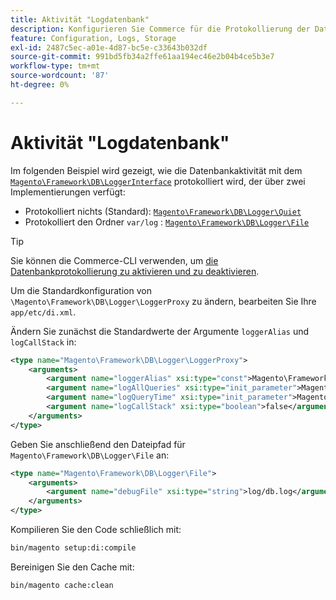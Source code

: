 ```yaml
---
title: Aktivität "Logdatenbank"
description: Konfigurieren Sie Commerce für die Protokollierung der Datenbankaktivität über die Logger-Oberfläche.
feature: Configuration, Logs, Storage
exl-id: 2487c5ec-a01e-4d87-bc5e-c33643b032df
source-git-commit: 991bd5fb34a2ffe61aa194ec46e2b04b4ce5b3e7
workflow-type: tm+mt
source-wordcount: '87'
ht-degree: 0%

---
```


# Aktivität &quot;Logdatenbank&quot;

Im folgenden Beispiel wird gezeigt, wie die Datenbankaktivität mit dem [`Magento\Framework\DB\LoggerInterface`][interface] protokolliert wird, der über zwei Implementierungen verfügt:

- Protokolliert nichts (Standard): [`Magento\Framework\DB\Logger\Quiet`][quiet]
- Protokolliert den Ordner `var/log` : [`Magento\Framework\DB\Logger\File`][file]

>[!TIP]
>
>Sie können die Commerce-CLI verwenden, um [die Datenbankprotokollierung zu aktivieren und zu deaktivieren](../cli/enable-logging.md#database-logging).

Um die Standardkonfiguration von `\Magento\Framework\DB\Logger\LoggerProxy` zu ändern, bearbeiten Sie Ihre `app/etc/di.xml`.

Ändern Sie zunächst die Standardwerte der Argumente `loggerAlias` und `logCallStack` in:

```xml
<type name="Magento\Framework\DB\Logger\LoggerProxy">
    <arguments>
        <argument name="loggerAlias" xsi:type="const">Magento\Framework\DB\Logger\LoggerProxy::LOGGER_ALIAS_FILE</argument>
        <argument name="logAllQueries" xsi:type="init_parameter">Magento\Framework\Config\ConfigOptionsListConstants::CONFIG_PATH_DB_LOGGER_LOG_EVERYTHING</argument>
        <argument name="logQueryTime" xsi:type="init_parameter">Magento\Framework\Config\ConfigOptionsListConstants::CONFIG_PATH_DB_LOGGER_QUERY_TIME_THRESHOLD</argument>
        <argument name="logCallStack" xsi:type="boolean">false</argument>
    </arguments>
</type>
```

Geben Sie anschließend den Dateipfad für `Magento\Framework\DB\Logger\File` an:

```xml
<type name="Magento\Framework\DB\Logger\File">
    <arguments>
        <argument name="debugFile" xsi:type="string">log/db.log</argument>
    </arguments>
</type>
```

Kompilieren Sie den Code schließlich mit:

```bash
bin/magento setup:di:compile
```

Bereinigen Sie den Cache mit:

```bash
bin/magento cache:clean
```

<!-- link definitions -->

[file]: https://github.com/magento/magento2/blob/2.4/lib/internal/Magento/Framework/DB/Logger/File.php
[interface]: https://github.com/magento/magento2/blob/2.4/lib/internal/Magento/Framework/DB/LoggerInterface.php
[quiet]: https://github.com/magento/magento2/blob/2.4/lib/internal/Magento/Framework/DB/Logger/Quiet.php
